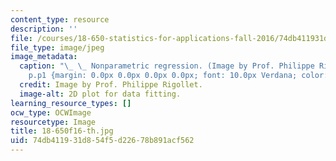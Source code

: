 ```yaml
---
content_type: resource
description: ''
file: /courses/18-650-statistics-for-applications-fall-2016/74db411931d854f5d22678b891acf562_18-650f16-th.jpg
file_type: image/jpeg
image_metadata:
  caption: "\_ \_ Nonparametric regression. (Image by Prof. Philippe Rigollet.)\n\n\
    p.p1 {margin: 0.0px 0.0px 0.0px 0.0px; font: 10.0px Verdana; color: #2d2d2d}"
  credit: Image by Prof. Philippe Rigollet.
  image-alt: 2D plot for data fitting.
learning_resource_types: []
ocw_type: OCWImage
resourcetype: Image
title: 18-650f16-th.jpg
uid: 74db4119-31d8-54f5-d226-78b891acf562
---
```

